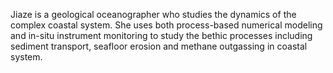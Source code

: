 Jiaze is a geological oceanographer who studies the dynamics of the complex coastal system. She uses both process-based numerical modeling and in-situ instrument monitoring to study the bethic processes including sediment transport, seafloor erosion and methane outgassing in coastal system. 


